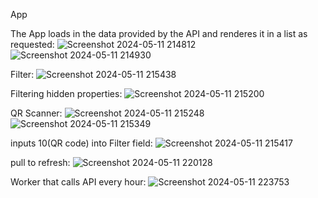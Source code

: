 App

The App loads in the data provided by the API and renderes it in a list as requested:
![Screenshot 2024-05-11 214812](https://github.com/cg4tw/android-task/assets/95609934/dd245ad4-8f4d-4ab9-ad0a-f419c1bb6387)
![Screenshot 2024-05-11 214930](https://github.com/cg4tw/android-task/assets/95609934/1a08a1ca-872c-4465-b835-74d7a4706ccd)

Filter:
![Screenshot 2024-05-11 215438](https://github.com/cg4tw/android-task/assets/95609934/84761c3a-2168-4389-889e-40c350cdf158)

Filtering hidden properties:
![Screenshot 2024-05-11 215200](https://github.com/cg4tw/android-task/assets/95609934/ae0d7209-96e0-4539-82b3-b634a1eb6a78)

QR Scanner:
![Screenshot 2024-05-11 215248](https://github.com/cg4tw/android-task/assets/95609934/4fd6986b-449b-4d50-9a48-55c393caeaff)
![Screenshot 2024-05-11 215349](https://github.com/cg4tw/android-task/assets/95609934/a9fa9473-6568-41a9-a2a1-7ece4de4f51d)

inputs 10(QR code) into Filter field:
![Screenshot 2024-05-11 215417](https://github.com/cg4tw/android-task/assets/95609934/7ef3c5ce-c6d9-4b8a-b35c-381f8f122614)

pull to refresh:
![Screenshot 2024-05-11 220128](https://github.com/cg4tw/android-task/assets/95609934/562cc2bc-3870-4afe-8cd1-19a834d52a26)

Worker that calls API every hour:
![Screenshot 2024-05-11 223753](https://github.com/cg4tw/android-task/assets/95609934/71efa975-8929-439e-bfbe-dc0cc1055d99)
